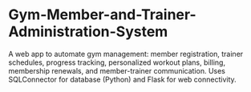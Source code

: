 # Gym-Member-and-Trainer-Administration-System
A web app to automate gym management: member registration, trainer schedules, progress tracking, personalized workout plans, billing, membership renewals, and member-trainer communication. Uses SQLConnector for database (Python) and Flask for web connectivity.

